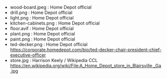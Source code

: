 - wood-board.jpeg : Home Depot official
- drill.png : Home Depot official
- light.png : Home Depot official
- kitchen-cabinets.png : Home Depot official
- floor.avif : Home Depot official
- plant.png : Home Depot official
- paint.png : Home Depot official
- ted-decker.png : Home Depot official https://corporate.homedepot.com/bio/ted-decker-chair-president-chief-executive-officer
- store.jpg : Harrison Keely / Wikipedia CCL https://en.wikipedia.org/wiki/File:A_Home_Depot_store_in_Blairsville,_Ga.jpg
